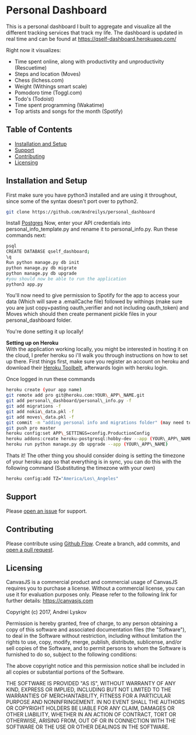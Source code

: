 # Personal Dashboard

This is a personal dashboard I built to aggregate and visualize all the different tracking services that track my life. The dashboard is updated in real time and can be found at https://qself-dashboard.herokuapp.com/

Right now it visualizes:
- Time spent online, along with productivtity and unproductivity (Rescuetime)
- Steps and location (Moves)
- Chess (lichess.com)
- Weight (Withings smart scale)
- Pomodoro time (Toggl.com)
- Todo's (Todoist)
- Time spent programming (Wakatime)
- Top artists and songs for the month (Spotify)

## Table of Contents

- [Installation and Setup](#installation)
- [Support](#support)
- [Contributing](#contributing)
- [Licensing](#licensing)


## Installation and Setup

First make sure you have python3 installed and are using it throughout, since some of the syntax doesn't port over to python2.

```sh
git clone https://github.com/Andreilys/personal_dashboard
```
Install [Postgres](https://www.postgresql.org/download/)
Now, enter your API credentials into personal\_info\_template.py and rename it to personal\_info.py. Run these commands next:

```sh
psql 
CREATE DATABASE qself_dashboard;
\q
Run python manage.py db init
python manage.py db migrate
python manage.py db upgrade
#you should now be able to run the application
python3 app.py
```

You'll now need to give permission to Spotify for the app to access your data (Which will save a .emailCache file) followed by withings (make sure you are just copy+pasting oauth\_verifier and not including oauth\_token) and Moves which should then create permanent pickle files in your personal\_dashboard folder.

You're done setting it up locally!

**Setting up on Heroku**<br />
With the application working locally, you might be interested in hosting it on the cloud, I prefer heroku so i'll walk you through instructions on how to set up there. First things first, make sure you register an account on heroku and download their [Heroku Toolbelt](https://devcenter.heroku.com/articles/heroku-cli), afterwards login with heroku login.

Once logged in run these commands 
 ```sh
heroku create (your app name)
git remote add pro git@heroku.com:YOUR\_APP\_NAME.git
git add personal\_dashboard/personal\_info.py -f
git add migrations -f
git add nokia\_data.pkl -f
git add moves\_data.pkl -f
git commit -m "adding personal info and migrations folder" (may need to login to github for this)
git push pro master
heroku config:set APP\_SETTINGS=config.ProductionConfig
heroku addons:create heroku-postgresql:hobby-dev --app (YOUR\_APP\_NAME)
heroku run python manage.py db upgrade --app (YOUR\_APP\_NAME)
```

Thats it! The other thing you should consider doing is setting the timezone of your heroku app so that everything is in sync, you can do this with the following command (Substituting the timezone with your own)

```sh
heroku config:add TZ="America/Los\_Angeles"
```
## Support

Please [open an issue](https://github.com/Andreilys/personal_dashboard/issues/new) for support.


## Contributing

Please contribute using [Github Flow](https://guides.github.com/introduction/flow/). Create a branch, add commits, and [open a pull request](https://github.com/andreilys/personal_dashboard/compare).

## Licensing

CanvasJS is a commercial product and commercial usage of CanvasJS requires you to purchase a license. Without a commercial license, you can use it for evaluation purposes only. Please refer to the following link for further details: https://canvasjs.com

Copyright (c) 2017, Andrei Lyskov

Permission is hereby granted, free of charge, to any person obtaining a copy
of this software and associated documentation files (the "Software"), to deal
in the Software without restriction, including without limitation the rights
to use, copy, modify, merge, publish, distribute, sublicense, and/or sell
copies of the Software, and to permit persons to whom the Software is
furnished to do so, subject to the following conditions:

The above copyright notice and this permission notice shall be included in all
copies or substantial portions of the Software.

THE SOFTWARE IS PROVIDED "AS IS", WITHOUT WARRANTY OF ANY KIND, EXPRESS OR
IMPLIED, INCLUDING BUT NOT LIMITED TO THE WARRANTIES OF MERCHANTABILITY,
FITNESS FOR A PARTICULAR PURPOSE AND NONINFRINGEMENT. IN NO EVENT SHALL THE
AUTHORS OR COPYRIGHT HOLDERS BE LIABLE FOR ANY CLAIM, DAMAGES OR OTHER
LIABILITY, WHETHER IN AN ACTION OF CONTRACT, TORT OR OTHERWISE, ARISING FROM,
OUT OF OR IN CONNECTION WITH THE SOFTWARE OR THE USE OR OTHER DEALINGS IN THE
SOFTWARE.
